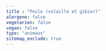 ```yaml
---
title : "Poule (volaille et gibier)"
alergene: false
vegetarien: false
vegan: false
type: "animaux"
sitemap_exclude: true
--- 
```

